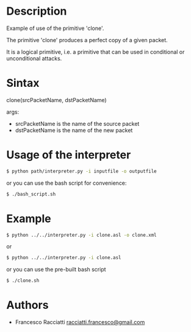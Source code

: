 Description
============
Example of use of the primitive 'clone'.

The primitive 'clone' produces a perfect copy of a given packet.

It is a logical primitive, i.e. a primitive that can be used in conditional or unconditional attacks.


Sintax
======
clone(srcPacketName, dstPacketName)

args:
 + srcPacketName is the name of the source packet
 + dstPacketName is the name of the new packet


Usage of the interpreter
========================
``` sh
$ python path/interpreter.py -i inputfile -o outputfile
```

or you can use the bash script for convenience:

``` sh
$ ./bash_script.sh
```


Example
=======
``` sh
$ python ../../interpreter.py -i clone.asl -o clone.xml
```

or

``` sh
$ python ../../interpreter.py -i clone.asl
```

or you can use the pre-built bash script

``` sh
$ ./clone.sh
```


Authors
=======
+ Francesco Racciatti  	<racciatti.francesco@gmail.com>
